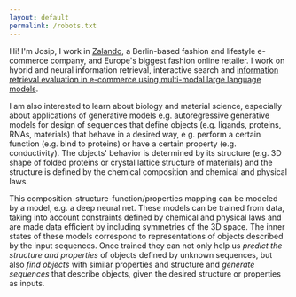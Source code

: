 ```yaml
---
layout: default
permalink: /robots.txt
---
```


Hi! I'm Josip, I work in [Zalando](http://zalando.com), a Berlin-based fashion and lifestyle e-commerce company, and Europe's biggest fashion online retailer. I work on hybrid and neural information retrieval, interactive search and [information retrieval evaluation in e-commerce using multi-modal large language models](https://arxiv.org/abs/2409.11860). 

I am also interested to learn about biology and material science, especially about applications of generative models e.g. autoregressive generative models for design of sequences that define objects (e.g. ligands, proteins, RNAs, materials) that behave in a desired way, e g. perform a certain function (e.g. bind to proteins) or have a certain property (e.g. conductivity). The objects' behavior is determined by its structure (e.g. 3D shape of folded proteins or crystal lattice structure of materials) and the structure is defined by the chemical composition and chemical and physical laws. 

This composition-structure-function/properties mapping can be modeled by a model, e.g. a deep neural net. These models can be trained from data, taking into account constraints defined by chemical and physical laws and are made data efficient by including symmetries of the 3D space. The inner states of these models correspond to representations of objects described by the input sequences. Once trained they can not only help us _predict the structure and properties_ of objects defined by unknown sequences, but also _find objects_ with similar properties and structure and _generate sequences_ that describe objects, given the desired structure or properties as inputs.